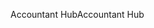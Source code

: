 <span data-ttu-id="aa706-101">Accountant Hub</span><span class="sxs-lookup"><span data-stu-id="aa706-101">Accountant Hub</span></span>

